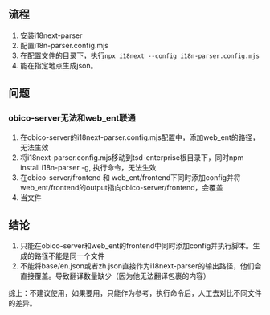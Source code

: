 ## 流程
1. 安装i18next-parser
2. 配置i18n-parser.config.mjs
3. 在配置文件的目录下，执行`npx i18next --config i18n-parser.config.mjs`
4. 能在指定地点生成json。

## 问题
### obico-server无法和web_ent联通
1. 在obico-server的i18next-parser.config.mjs配置中，添加web_ent的路径，无法生效
2. 将i18next-parser.config.mjs移动到tsd-enterprise根目录下，同时npm install i18n-parser -g, 执行命令，无法生效
3. 在obico-server/frontend 和 web_ent/frontend下同时添加config并将web_ent/frontend的output指向obico-server/frontend，会覆盖
4. 当文件

## 结论
1. 只能在obico-server和web_ent的frontend中同时添加config并执行脚本。生成的路径不能是同一个文件
2. 不能将base/en.json或者zh.json直接作为i18next-parser的输出路径，他们会直接覆盖。导致翻译数量缺少（因为他无法翻译<i18next></i18next>包裹的内容）

综上：不建议使用，如果要用，只能作为参考，执行命令后，人工去对比不同文件的差异。